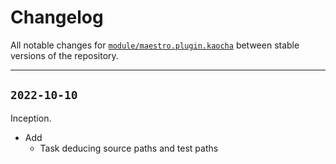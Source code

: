 # Changelog

All notable changes for [`module/maestro.plugin.kaocha`](../) between stable versions of the
repository.


---


## `2022-10-10`

Inception.

- Add
    - Task deducing source paths and test paths
